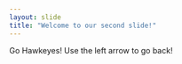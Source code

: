 ```yaml
---
layout: slide
title: "Welcome to our second slide!"
---
```

Go Hawkeyes!
Use the left arrow to go back!
